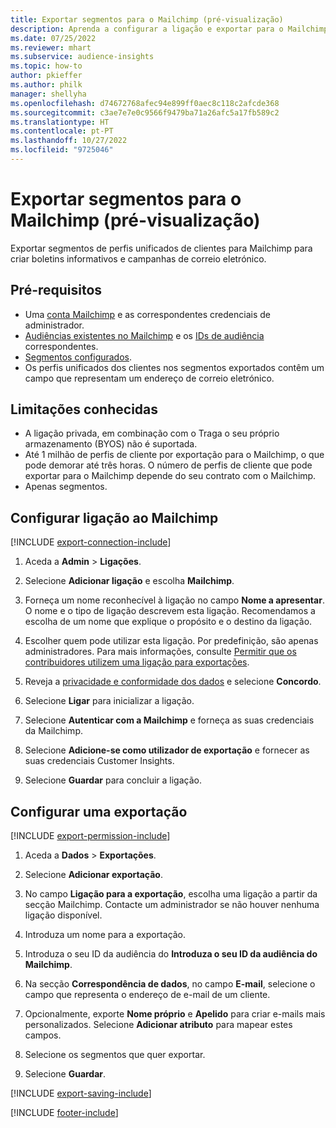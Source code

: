 ```yaml
---
title: Exportar segmentos para o Mailchimp (pré-visualização)
description: Aprenda a configurar a ligação e exportar para o Mailchimp.
ms.date: 07/25/2022
ms.reviewer: mhart
ms.subservice: audience-insights
ms.topic: how-to
author: pkieffer
ms.author: philk
manager: shellyha
ms.openlocfilehash: d74672768afec94e899ff0aec8c118c2afcde368
ms.sourcegitcommit: c3ae7e7e0c9566f9479ba71a26afc5a17fb589c2
ms.translationtype: HT
ms.contentlocale: pt-PT
ms.lasthandoff: 10/27/2022
ms.locfileid: "9725046"
---
```

# <a name="export-segments-to-mailchimp-preview"></a>Exportar segmentos para o Mailchimp (pré-visualização)

Exportar segmentos de perfis unificados de clientes para Mailchimp para criar boletins informativos e campanhas de correio eletrónico.

## <a name="prerequisites"></a>Pré-requisitos

- Uma [conta Mailchimp](https://mailchimp.com/) e as correspondentes credenciais de administrador.
- [Audiências existentes no Mailchimp](https://mailchimp.com/help/create-audience/) e os [IDs de audiência](https://mailchimp.com/help/find-audience-id/) correspondentes.
- [Segmentos configurados](segments.md).
- Os perfis unificados dos clientes nos segmentos exportados contêm um campo que representam um endereço de correio eletrónico.

## <a name="known-limitations"></a>Limitações conhecidas

- A ligação privada, em combinação com o Traga o seu próprio armazenamento (BYOS) não é suportada.
- Até 1 milhão de perfis de cliente por exportação para o Mailchimp, o que pode demorar até três horas. O número de perfis de cliente que pode exportar para o Mailchimp depende do seu contrato com o Mailchimp.
- Apenas segmentos.

## <a name="set-up-connection-to-mailchimp"></a>Configurar ligação ao Mailchimp

[!INCLUDE [export-connection-include](includes/export-connection-admn.md)]

1. Aceda a **Admin** > **Ligações**.

1. Selecione **Adicionar ligação** e escolha **Mailchimp**.

1. Forneça um nome reconhecível à ligação no campo **Nome a apresentar**. O nome e o tipo de ligação descrevem esta ligação. Recomendamos a escolha de um nome que explique o propósito e o destino da ligação.

1. Escolher quem pode utilizar esta ligação. Por predefinição, são apenas administradores. Para mais informações, consulte [Permitir que os contribuidores utilizem uma ligação para exportações](connections.md#allow-contributors-to-use-a-connection-for-exports).

1. Reveja a [privacidade e conformidade dos dados](connections.md#data-privacy-and-compliance) e selecione **Concordo**.

1. Selecione **Ligar** para inicializar a ligação.

1. Selecione **Autenticar com a Mailchimp** e forneça as suas credenciais da Mailchimp.

1. Selecione **Adicione-se como utilizador de exportação** e fornecer as suas credenciais Customer Insights.

1. Selecione **Guardar** para concluir a ligação.

## <a name="configure-an-export"></a>Configurar uma exportação

[!INCLUDE [export-permission-include](includes/export-permission.md)]

1. Aceda a **Dados** > **Exportações**.

1. Selecione **Adicionar exportação**.

1. No campo **Ligação para a exportação**, escolha uma ligação a partir da secção Mailchimp. Contacte um administrador se não houver nenhuma ligação disponível.

1. Introduza um nome para a exportação.

1. Introduza o seu ID da audiência do **Introduza o seu ID da audiência do Mailchimp**.

1. Na secção **Correspondência de dados**, no campo **E-mail**, selecione o campo que representa o endereço de e-mail de um cliente.

1. Opcionalmente, exporte **Nome próprio** e **Apelido** para criar e-mails mais personalizados. Selecione **Adicionar atributo** para mapear estes campos.

1. Selecione os segmentos que quer exportar.

1. Selecione **Guardar**.

[!INCLUDE [export-saving-include](includes/export-saving.md)]

[!INCLUDE [footer-include](includes/footer-banner.md)]
